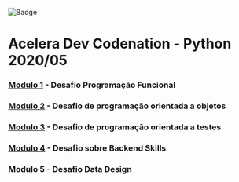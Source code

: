 ![Badge](https://img.shields.io/static/v1?label=Python&message=Codenation&color=purple&style=plastic&logo=Python)

# Acelera Dev Codenation - Python 2020/05

### [Modulo 1](/python-5) - Desafio Programação Funcional

### [Modulo 2](/python-6) - Desafio de programação orientada a objetos

### [Modulo 3](/python-7) - Desafio de programação orientada a testes

### [Modulo 4](/python-8) - Desafio sobre Backend Skills

### Modulo 5 - Desafio Data Design







